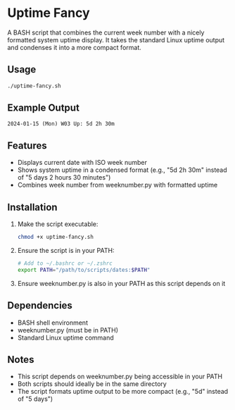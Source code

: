 # Uptime Fancy

A BASH script that combines the current week number with a nicely formatted system uptime display. It takes the standard Linux uptime output and condenses it into a more compact format.

## Usage

```bash
./uptime-fancy.sh
```

## Example Output

```
2024-01-15 (Mon) W03 Up: 5d 2h 30m
```

## Features

- Displays current date with ISO week number
- Shows system uptime in a condensed format (e.g., "5d 2h 30m" instead of "5 days 2 hours 30 minutes")
- Combines week number from weeknumber.py with formatted uptime

## Installation

1. Make the script executable:
   ```bash
   chmod +x uptime-fancy.sh
   ```

2. Ensure the script is in your PATH:
   ```bash
   # Add to ~/.bashrc or ~/.zshrc
   export PATH="/path/to/scripts/dates:$PATH"
   ```

3. Ensure weeknumber.py is also in your PATH as this script depends on it

## Dependencies

- BASH shell environment
- weeknumber.py (must be in PATH)
- Standard Linux uptime command

## Notes

- This script depends on weeknumber.py being accessible in your PATH
- Both scripts should ideally be in the same directory
- The script formats uptime output to be more compact (e.g., "5d" instead of "5 days")